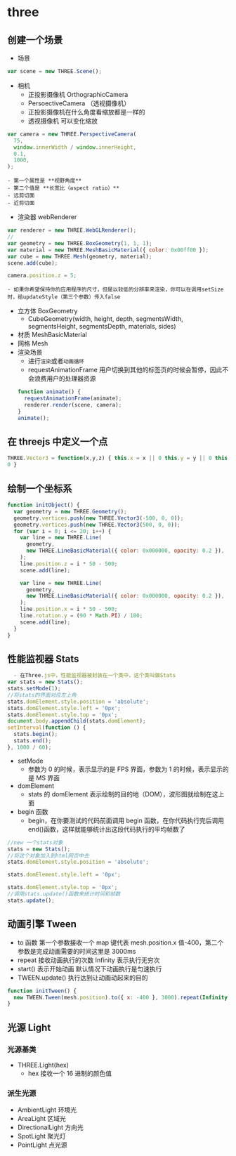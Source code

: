# three

## 创建一个场景

- 场景

```javascript
var scene = new THREE.Scene();
```

- 相机
  - 正投影摄像机 OrthographicCamera
  - PersoectiveCamera （透视摄像机）
  - 正投影摄像机在什么角度看缩放都是一样的
  - 透视摄像机 可以变化缩放

```javascript
var camera = new THREE.PerspectiveCamera(
  75,
  window.innerWidth / window.innerHeight,
  0.1,
  1000,
);
```

    - 第一个属性是 **视野角度**
    - 第二个值是 **长宽比（aspect ratio）**
    - 远剪切面
    - 近剪切面

- 渲染器 webRenderer

```javascript
var renderer = new THREE.WebGLRenderer();
//
var geometry = new THREE.BoxGeometry(1, 1, 1);
var material = new THREE.MeshBasicMaterial({ color: 0x00ff00 });
var cube = new THREE.Mesh(geometry, material);
scene.add(cube);

camera.position.z = 5;
```

    - 如果你希望保持你的应用程序的尺寸，但是以较低的分辨率来渲染，你可以在调用setSize时，给updateStyle（第三个参数）传入false

- 立方体 BoxGeometry
  - CubeGeometry(width, height, depth, segmentsWidth, segmentsHeight, segmentsDepth, materials, sides)
- 材质 MeshBasicMaterial
- 网格 Mesh
- 渲染场景
  - 进行`渲染`或者`动画循环`
  - requestAnimationFrame 用户切换到其他的标签页的时候会暂停，因此不会浪费用户的处理器资源
  ```javascript
  function animate() {
    requestAnimationFrame(animate);
    renderer.render(scene, camera);
  }
  animate();
  ```

## 在 threejs 中定义一个点

```javascript
THREE.Vector3 = function(x,y,z) { this.x = x || 0 this.y = y || 0 this.z = z ||
0 }
```

## 绘制一个坐标系

```javascript
function initObject() {
  var geometry = new THREE.Geometry();
  geometry.vertices.push(new THREE.Vector3(-500, 0, 0));
  geometry.vertices.push(new THREE.Vector3(500, 0, 0));
  for (var i = 0; i <= 20; i++) {
    var line = new THREE.Line(
      geometry,
      new THREE.LineBasicMaterial({ color: 0x000000, opacity: 0.2 }),
    );
    line.position.z = i * 50 - 500;
    scene.add(line);

    var line = new THREE.Line(
      geometry,
      new THREE.LineBasicMaterial({ color: 0x000000, opacity: 0.2 }),
    );
    line.position.x = i * 50 - 500;
    line.rotation.y = (90 * Math.PI) / 180;
    scene.add(line);
  }
}
```

## 性能监视器 Stats

```javascript
  - 在Three.js中，性能监视器被封装在一个类中，这个类叫做Stats
var stats = new Stats();
stats.setMode(1);
//将stats的界面对应左上角
stats.domElement.style.position = 'absolute';
stats.domElement.style.left = '0px';
stats.domElement.style.top = '0px';
document.body.appendChild(stats.domElement);
setInterval(function () {
  stats.begin();
  stats.end();
}, 1000 / 60);
```

- setMode
  - 参数为 0 的时候，表示显示的是 FPS 界面，参数为 1 的时候，表示显示的是 MS 界面
- domElement
  - stats 的 domElement 表示绘制的目的地（DOM），波形图就绘制在这上面
- begin 函数
  - begin，在你要测试的代码前面调用 begin 函数，在你代码执行完后调用 end()函数，这样就能够统计出这段代码执行的平均帧数了

```javascript
//new 一个stats对象
stats = new Stats();
//将这个对象加入到html网页中去
stats.domElement.style.position = 'absolute';

stats.domElement.style.left = '0px';

stats.domElement.style.top = '0px';
//调用stats.update()函数来统计时间和帧数
stats.update();
```

## 动画引擎 Tween

- to 函数 第一个参数接收一个 map 键代表 mesh.position.x 值-400，第二个参数是完成动画需要的时间这里是 3000ms
- repeat 接收动画执行的次数 Infinity 表示执行无穷次
- start() 表示开始动画 默认情况下动画执行是匀速执行
- TWEEN.update() 执行达到让动画动起来的目的

```javascript
function initTween() {
  new TWEEN.Tween(mesh.position).to({ x: -400 }, 3000).repeat(Infinity).start();
}
```

## 光源 Light

### 光源基类

- THREE.Light(hex)
  - hex 接收一个 16 进制的颜色值

### 派生光源

- AmbientLight 环境光
- AreaLight 区域光
- DirectionalLight 方向光
- SpotLight 聚光灯
- PointLight 点光源
